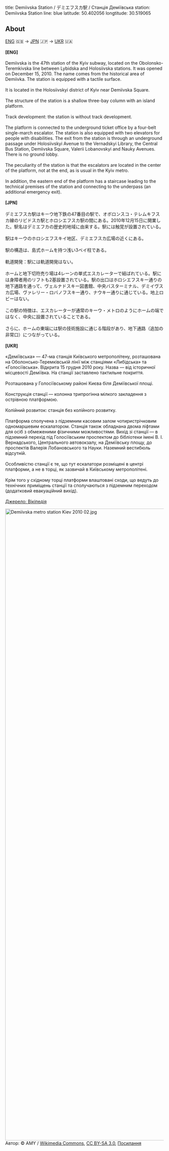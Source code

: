 title: Demiivska Station / デミエフスカ駅 / Станція Деміївська
station: Demiivska Station
line: blue
latitude: 50.402056
longtitude: 30.519065

<article>
<h2>About</h2>
<p>
    <a href="#eng-text">ENG</a> 🇬🇧 -> <a href="#jpn-text">JPN</a> 🇯🇵 -> <a href="#ukr-text">UKR</a> 🇺🇦
    <br><br>
    <b id="eng-text">[ENG]</b>
    <br><br>
    Demiivska is the 47th station of the Kyiv subway, located on the Obolonsko-Teremkivska line between Lybidska and Holosiivska stations. It was opened on December 15, 2010. The name comes from the historical area of Demiivka. The station is equipped with a tactile surface.
    <br><br>
    It is located in the Holosiivskyi district of Kyiv near Demiivska Square.
    <br><br>
    The structure of the station is a shallow three-bay column with an island platform.
    <br><br>
    Track development: the station is without track development.
    <br><br>
    The platform is connected to the underground ticket office by a four-belt single-march escalator. The station is also equipped with two elevators for people with disabilities. The exit from the station is through an underground passage under Holosiivskyi Avenue to the Vernadskyi Library, the Central Bus Station, Demiivska Square, Valerii Lobanovskyi and Nauky Avenues. There is no ground lobby.
    <br><br>
    The peculiarity of the station is that the escalators are located in the center of the platform, not at the end, as is usual in the Kyiv metro.
    <br><br>
    In addition, the eastern end of the platform has a staircase leading to the technical premises of the station and connecting to the underpass (an additional emergency exit).
    <br><br>
    <b id="jpn-text">[JPN]</b>
    <br><br>
    デミエフスカ駅はキーウ地下鉄の47番目の駅で、オボロンスコ・テレムキフスカ線のリビドスカ駅とホロシエフスカ駅の間にある。2010年12月15日に開業した。駅名はデミエフカの歴史的地域に由来する。駅には触覚が設置されている。
    <br><br>
    駅はキーウのホロシエフスキイ地区、デミエフスカ広場の近くにある。
    <br><br>
    駅の構造は、島式ホームを持つ浅い3ベイ柱である。
    <br><br>
    軌道開発：駅には軌道開発はない。
    <br><br>
    ホームと地下切符売り場は4レーンの単式エスカレーターで結ばれている。駅には身障者用のリフトも2基設置されている。駅の出口はホロシエフスキー通りの地下通路を通って、ヴェルナドスキー図書館、中央バスターミナル、デミイヴスカ広場、ヴァレリー・ロバノフスキー通り、ナウキー通りに通じている。地上ロビーはない。
    <br><br>
    この駅の特徴は、エスカレーターが通常のキーウ・メトロのようにホームの端ではなく、中央に設置されていることである。
    <br><br>
    さらに、ホームの東端には駅の技術施設に通じる階段があり、地下通路（追加の非常口）につながっている。
    <br><br>
    <b id="ukr-text">[UKR]</b>
    <br><br>
    «Демі́ївська» — 47-ма станція Київського метрополітену, розташована на Оболонсько-Теремківській лінії між станціями «Либідська» та «Голосіївська». Відкрита 15 грудня 2010 року. Назва — від історичної місцевості Деміївка. На станції заставлено тактильне покриття.
    <br><br>
    Розташована у Голосіївському районі Києва біля Деміївської площі.
    <br><br>
    Конструкція станції — колонна трипрогінна мілкого закладення з острівною платформою.
    <br><br>
    Колійний розвиток: станція без колійного розвитку.
    <br><br>
    Платформа сполучена з підземним касовим залом чотиристрічковим одномаршевим ескалатором. Станція також обладнана двома ліфтами для осіб з обмеженими фізичними можливостями. Вихід зі станції — в підземний перехід під Голосіївським проспектом до бібліотеки імені В. І. Вернадського, Центрального автовокзалу, на Деміївську площу, до проспектів Валерія Лобановського та Науки. Наземний вестибюль відсутній.
    <br><br>
    Особливістю станції є те, що тут ескалатори розміщені в центрі платформи, а не в торці, як зазвичай в Київському метрополітені.
    <br><br>
    Крім того у східному торці платформи влаштовані сходи, що ведуть до технічних приміщень станції та сполучаються з підземним переходом (додатковий евакуаційний вихід).
    <br><br>
    <a href="https://uk.wikipedia.org">Джерело: Вікіпедія</a>
</p>
<p><a href="https://commons.wikimedia.org/wiki/File:Demiivska_metro_station_Kiev_2010_02.jpg#/media/%D0%A4%D0%B0%D0%B9%D0%BB:Demiivska_metro_station_Kiev_2010_02.jpg"><img src="https://upload.wikimedia.org/wikipedia/commons/a/a6/Demiivska_metro_station_Kiev_2010_02.jpg" alt="Demiivska metro station Kiev 2010 02.jpg" height="2000" width="3008"></a><br>Автор: © AMY&nbsp;/&nbsp;<a href="//commons.wikimedia.org/wiki/Main_Page" title="Main Page">Wikimedia Commons</a>, <a href="https://creativecommons.org/licenses/by-sa/3.0" title="Creative Commons Attribution-Share Alike 3.0">CC BY-SA 3.0</a>, <a href="https://commons.wikimedia.org/w/index.php?curid=12339972">Посилання</a></p>
</article>
